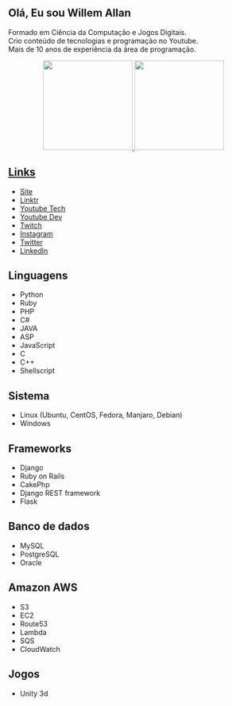 ## Olá, Eu sou Willem Allan 

<p>Formado em Ciência da Computação e Jogos Digitais.<BR>
Crio conteúdo de tecnologias e programação no Youtube.<BR>
Mais de 10 anos de experiência da área de programação.</p>
  
<div align="center">
  <a href="https://github.com/wiskton">
  <img height="180em" src="https://github-readme-stats.vercel.app/api?username=wiskton&show_icons=true&theme=dracula&include_all_commits=true&count_private=false"/>
  <img height="180em" src="https://github-readme-stats.vercel.app/api/top-langs/?username=wiskton&layout=compact&langs_count=7&theme=dracula"/>
</div>
  
## Links 

- [Site](https://willemallan.com.br/)
- [Linktr](https://linktr.ee/wiskton)
- [Youtube Tech](http://youtube.com/wiskton)
- [Youtube Dev](https://www.youtube.com/channel/UCsz1LhbGTSEdjt0fJTJSU_w)
- [Twitch](https://www.twitch.com/wiskton)
- [Instagram](http://instagram.com/wiskton)
- [Twitter](http://twitter.com/wiskton)
- [LinkedIn](https://www.linkedin.com/in/willemallan/)

## Linguagens 

- Python
- Ruby
- PHP
- C#
- JAVA
- ASP
- JavaScript 
- C
- C++
- Shellscript

## Sistema

- Linux (Ubuntu, CentOS, Fedora, Manjaro, Debian)
- Windows

## Frameworks

- Django
- Ruby on Rails
- CakePhp
- Django REST framework
- Flask

## Banco de dados

- MySQL
- PostgreSQL
- Oracle

## Amazon AWS 

- S3
- EC2 
- Route53
- Lambda 
- SQS
- CloudWatch

## Jogos

- Unity 3d

<!--
**wiskton/wiskton** is a ✨ _special_ ✨ repository because its `README.md` (this file) appears on your GitHub profile.

Here are some ideas to get you started:

- 🔭 I’m currently working on Bild/Vitta
- 🌱 I’m currently learning ...
- 👯 I’m looking to collaborate on ...
- 🤔 I’m looking for help with ...
- 💬 Ask me about ...
- 📫 How to reach me: ...
- 😄 Pronouns: ...
- ⚡ Fun fact: ...
-->
